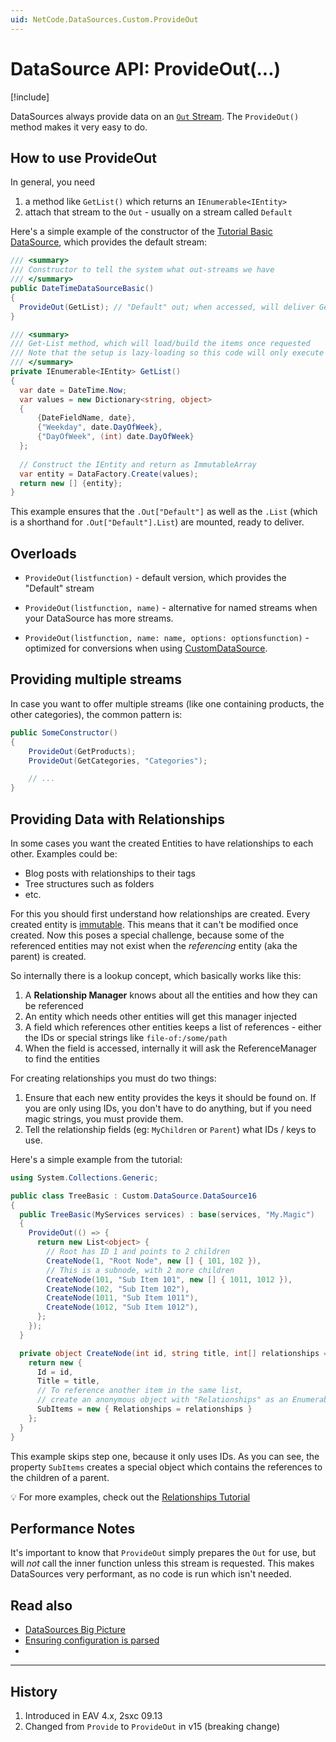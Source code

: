 ```yaml
---
uid: NetCode.DataSources.Custom.ProvideOut
---
```


# DataSource API: ProvideOut(...)

[!include[](~/pages/basics/stack/_shared-float-summary.md)]
<style> .context-box-summary .datasource-custom { visibility: visible; } </style>

DataSources always provide data on an [`Out` Stream](xref:NetCode.DataSources.Custom.StreamsOut). The `ProvideOut()` method makes it very easy to do.

## How to use ProvideOut

In general, you need

1. a method like `GetList()` which returns an `IEnumerable<IEntity>`
1. attach that stream to the `Out` - usually on a stream called `Default`

Here's a simple example of the constructor of the [Tutorial Basic DataSource](xref:NetCode.DataSources.Custom.TutorialBasic.Basic), which provides the default stream:

```cs
/// <summary>
/// Constructor to tell the system what out-streams we have
/// </summary>
public DateTimeDataSourceBasic()
{
  ProvideOut(GetList); // "Default" out; when accessed, will deliver GetList
}

/// <summary>
/// Get-List method, which will load/build the items once requested 
/// Note that the setup is lazy-loading so this code will only execute when used
/// </summary>
private IEnumerable<IEntity> GetList()
{
  var date = DateTime.Now;
  var values = new Dictionary<string, object>
  {
      {DateFieldName, date},
      {"Weekday", date.DayOfWeek},
      {"DayOfWeek", (int) date.DayOfWeek}
  };
  
  // Construct the IEntity and return as ImmutableArray
  var entity = DataFactory.Create(values);
  return new [] {entity};
}

```

This example ensures that the `.Out["Default"]` as well as the `.List` (which is a shorthand for `.Out["Default"].List`) are mounted, ready to deliver.

## Overloads

* `ProvideOut(listfunction)` - default version, which provides the "Default" stream

* `ProvideOut(listfunction, name)` - alternative for named streams when your DataSource has more streams.

* `ProvideOut(listfunction, name: name, options: optionsfunction)` - optimized for conversions when using [CustomDataSource](xref:ToSic.Eav.DataSource.CustomDataSource).

## Providing multiple streams

In case you want to offer multiple streams (like one containing products, the other categories), the common pattern is:

```cs
public SomeConstructor()
{
    ProvideOut(GetProducts);
    ProvideOut(GetCategories, "Categories");

    // ...
}
```

## Providing Data with Relationships

In some cases you want the created Entities to have relationships to each other.
Examples could be:

* Blog posts with relationships to their tags
* Tree structures such as folders
* etc.

For this you should first understand how relationships are created.
Every created entity is [immutable](xref:NetCode.Conventions.Immutable).
This means that it can't be modified once created.
Now this poses a special challenge, because some of the referenced entities
may not exist when the _referencing_ entity (aka the parent) is created.

So internally there is a lookup concept, which basically works like this:

1. A **Relationship Manager** knows about all the entities and how they can be referenced
1. An entity which needs other entities will get this manager injected
1. A field which references other entities keeps a list of references - either the IDs or special strings like `file-of:/some/path`
1. When the field is accessed, internally it will ask the ReferenceManager to find the entities

For creating relationships you must do two things:

1. Ensure that each new entity provides the keys it should be found on.
    If you are only using IDs, you don't have to do anything, but if you need magic strings, you must provide them.
1. Tell the relationship fields (eg: `MyChildren` or `Parent`) what IDs / keys to use.

Here's a simple example from the tutorial:

```c#
using System.Collections.Generic;

public class TreeBasic : Custom.DataSource.DataSource16
{
  public TreeBasic(MyServices services) : base(services, "My.Magic")
  {
    ProvideOut(() => {     
      return new List<object> {
        // Root has ID 1 and points to 2 children
        CreateNode(1, "Root Node", new [] { 101, 102 }),
        // This is a subnode, with 2 more children
        CreateNode(101, "Sub Item 101", new [] { 1011, 1012 }),
        CreateNode(102, "Sub Item 102"),
        CreateNode(1011, "Sub Item 1011"),
        CreateNode(1012, "Sub Item 1012"),
      };
    });
  }

  private object CreateNode(int id, string title, int[] relationships = null) {
    return new {
      Id = id,
      Title = title,
      // To reference another item in the same list,
      // create an anonymous object with "Relationships" as an Enumerable, Array or List
      SubItems = new { Relationships = relationships }
    };
  }
}
```

This example skips step one, because it only uses IDs.
As you can see, the property `SubItems` creates a special object which contains the references to the children of a parent.

💡 For more examples, check out the [Relationships Tutorial](https://app-dev.2sxc.org/tutorial-razor/Home/data-sources500/page)

## Performance Notes

It's important to know that `ProvideOut` simply prepares the `Out` for use, but will _not_ call the inner function unless this stream is requested. This makes DataSources very performant, as no code is run which isn't needed.

## Read also

* [DataSources Big Picture](xref:NetCode.DataSources.Custom.Guide.BigPicture)
* [Ensuring configuration is parsed](xref:NetCode.DataSources.Custom.ConfigurationParse)
* [](xref:Tut.DynamicDataSources)


---

## History

1. Introduced in EAV 4.x, 2sxc 09.13
1. Changed from `Provide` to `ProvideOut` in v15 (breaking change)